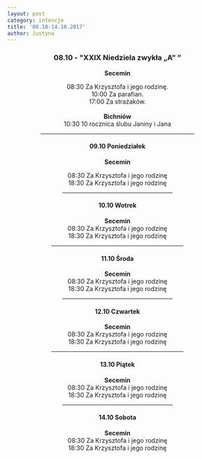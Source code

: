 ```yaml
---
layout: post
category: intencje
title: '08.10-14.10.2017'
author: Justyna
---
```

<center>
<h3>08.10 - "XXIX Niedziela zwykła „A” ” </h3>
<b> Secemin </b>

 08:30 Za Krzysztofa i jego rodzinę. <br>
 10:00 Za parafian.<br>
 17:00 Za strażaków.<br><br>
<b> Bichniów </b> <br>
 10:30 10 rocznica ślubu Janiny i Jana <br>
 
 <hr width= "70%"> 
 <h4>09.10 Poniedziałek </h4>
 <b> Secemin </b><br>
 
 08:30 Za Krzysztofa i jego rodzinę <br>
 18:30 Za Krzysztofa i jego rodzinę <br>
 
 <hr width= "50%">
  <h4>10.10 Wotrek </h4>
 <b> Secemin </b><br>
 08:30 Za Krzysztofa i jego rodzinę <br>
 18:30 Za Krzysztofa i jego rodzinę <br>
 
 <hr width= "60%">
  <h4>11.10 Środa </h4>
 <b> Secemin </b><br>
 08:30 Za Krzysztofa i jego rodzinę <br>
 18:30 Za Krzysztofa i jego rodzinę <br>

 <hr width= "50%">
   <h4>12.10 Czwartek </h4>
 <b> Secemin </b><br>
 08:30 Za Krzysztofa i jego rodzinę <br>
 18:30 Za Krzysztofa i jego rodzinę <br>
 
 <hr width= "60%">
   <h4>13.10 Piątek </h4>
 <b> Secemin </b><br>
 08:30 Za Krzysztofa i jego rodzinę <br>
 18:30 Za Krzysztofa i jego rodzinę <br>
 
 <hr width= "50%">
   <h4>14.10 Sobota </h4>
 <b> Secemin </b><br>
 08:30 Za Krzysztofa i jego rodzinę <br>
 18:30 Za Krzysztofa i jego rodzinę <br>
 
 </center>
